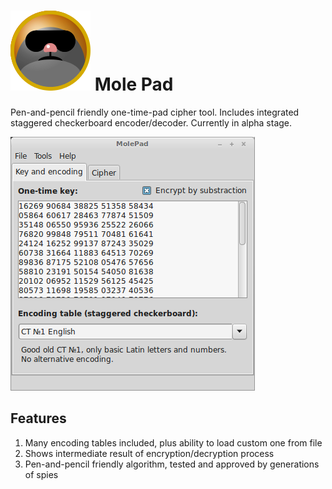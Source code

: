 ![Screenshot](icon/mole128.png)
Mole Pad
========

Pen-and-pencil friendly one-time-pad cipher tool. Includes integrated staggered checkerboard encoder/decoder. Currently in alpha stage. 

![Screenshot](media/molepad_alpha_screen.png)

Features
--------

1. Many encoding tables included, plus ability to load custom one from file
2. Shows intermediate result of encryption/decryption process
3. Pen-and-pencil friendly algorithm, tested and approved by generations of spies


